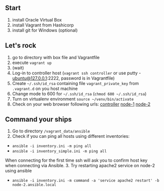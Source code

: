 ## Start

1. install Oracle Virtual Box
2. install Vagrant from Hashicorp
3. install git for Windows (optional)

## Let's rock

1. go to directory with box file and Vagrantfile
2. execute `vagrant up`
3. (wait)
4. Log-in to controller host (`vagrant ssh controller` or use putty - ubuntu@127.0.0.1:2222, password is in Vagrantfile)
5. Create `~/.ssh/id_rsa` containing file `vagrant_private_key` from `.vagrant.d` on you host machine
6. Change mode to 600 for `~/.ssh/id_rsa` (`chmod 600 ~/.ssh/id_rsa`)
7. Turn on virtualenv environment `source ~/venv/bin/activate`
8. Check on your web browser following urls: [controller](http://localhost:8080) [node-1](http://localhost:8081) [node-2](http://localhost:8082)

## Command your ships

1. Go to directory `/vagrant_data/ansible`
2. Check if you can ping all hosts using different inventories:
  * `ansible -i inventory.ini -m ping all`
  * `ansible -i inventory_simple.ini -m ping all`

When connecting for the first time ssh will ask you to confirm host key when connecting via Ansible.
3. Try restarting apache2 service on node-2 using ansible
  * `ansible -i inventory.ini -m command -a 'service apache2 restart' -b node-2.ansible.local`